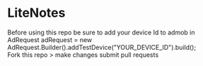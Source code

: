 # LiteNotes

Before using this repo be sure to add your device Id to admob in <br>
AdRequest adRequest = new AdRequest.Builder().addTestDevice("YOUR_DEVICE_ID").build();<br>
Fork this repo > make changes submit pull requests
       
